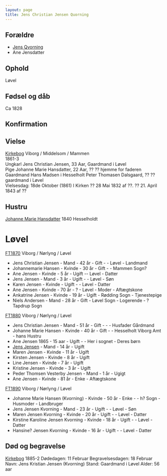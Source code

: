 ```yaml
---
layout: page
title: Jens Christian Jensen Quorning
---
```



## Forældre
* [Jens Qvorning](/stamt/jens-qvorning/)
* Ane Jensdatter

## Ophold
Løvel

## Fødsel og dåb
Ca 1828

## Konfirmation

## Vielse
[Kirkebog](https://www.danishfamilysearch.dk/ao/opslag14538465)
Viborg / Middelsom / Mammen  
1861-3  
Ungkarl Jens Christian Jensen, 33 Aar, Gaardmand i Løvel  
Pige Johanne Marie Hansdatter, 22 Aar, ?? ?? hjemme for faderen Gaardmand Hans Madsen i Hesselholt
Peter Thomasen Dalsgaard, ?? ?? gaardmand i Løvel  
Vielsesdag: 18de Oktober (1861)
I Kirken
?? 28 Mai 1832 af ??. ?? 21. April 1843 af ??

## Hustru

[Johanne Marie Hansdatter](/stamt/johanne-marie-hansdatter/)
1840 Hesselholdt

# Løvel

[FT1870](https://www.danishfamilysearch.dk/sogn2018/census1870/opslag8899409)
Viborg / Nørlyng / Løvel  
* Jens Christian Jensen - Mand - 42 år - Gift - - Løvel - Landmand
* Johannemarie Hansen - Kvinde - 30 år - Gift - - Mammen Sogn?
* Ane Jensen - Kvinde - 5 år - Ugift -- Løvel - Datter
* Jens Jensen - Mand - 3 år - Ugift - - Løvel - Søn
* Karen Jensen - Kvinde - Ugift - - Løvel - Datter
* Ane Jensen - Kvinde - 70 år - ? - Løvel - Moder - Aftægtskone
* Ankatrine Jensen - Kvinde - 19 år - Ugift - Rødding Sogn - Tjenestepige
* Niels Andersen - Mand - 28 år - Gift - Løvel Sogn - Logerende - ? Tapdrup Sogn

[FT1880](https://www.danishfamilysearch.dk/cid10881010)
Viborg / Nørlyng / Løvel  
* Jens Christian Jensen - Mand - 51 år - Gift - - - Husfader Gårdmand
* Johanne Marie Hansen - Kvinde - 40 år - Gift - - Hesselholt Viborg Amt - hans Hustru
* Ane Jensen 1865 - 15 aar - Ugift - - Her i sognet - Deres børn
* [Jens Jensen](/stamt/jens-jensen-quorning/) - Mand - 14 år - Ugift
* Maren Jensen - Kvinde - 11 år - Ugift
* Kirsten Jensen - Kvinde - 8 år - Ugift
* Line Jensen - Kvinde - 7 år - Ugift
* Kristine Jensen - Kvinde - 3 år - Ugift
* Peder Thomsen Vesterby Jensen - Mand - 1 år - Ugigt
* Ane Jensen - Kvinde - 81 år - Enke - Aftægtskone

[FT1890](https://www.danishfamilysearch.dk/sogn2018/census1890/opslag8899539)
Viborg / Nørlyng / Løvel  
* Johanne Marie Hansen (Kvorning) - Kvinde - 50 år - Enke - - h? Sogn - Husmoder - Landbruger
* Jens Jensen Kvorning - Mand - 23 år - Ugift - - Løvel - Søn
* Maren Jensen Kvorning - Kvinde - 20 år - Ugift - - Løvel - Datter
* Kirstine Karoline Jensen Kvorning - Kvinde - 18 år - Ugift - - Løvel - Datter
* Hansine? Jensen Kvorning - Kvinde - 16 år - Ugift -  - Løvel - Datter

## Død og begravelse

[Kirkebog](https://www.danishfamilysearch.dk/ao/opslag14530208) 1885-2
Dødedagen: 11 Februar
Begravelsesdagen: 18 Februar
Navn: Jens Kristian Jensen (Kvorning)
Stand: Gaardmand i Løvel
Alder: 56 aar

